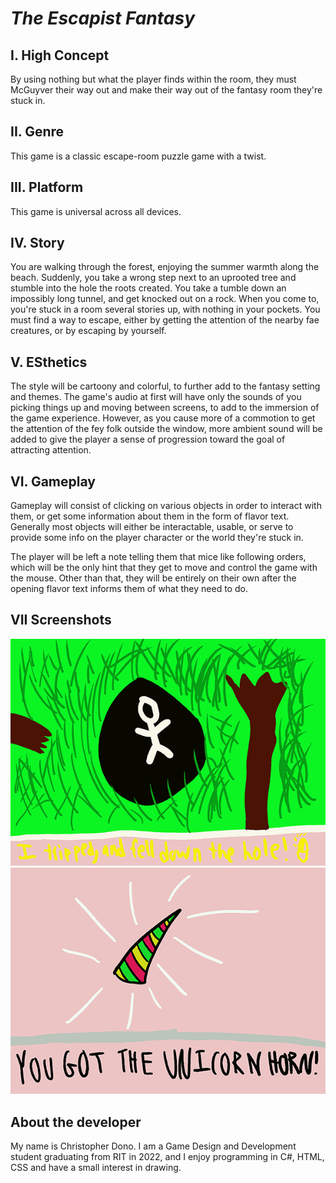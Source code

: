 # *The Escapist Fantasy*

## I. High Concept

By using nothing but what the player finds within the room, they must McGuyver their way out and make their way 
out of the fantasy room they're stuck in.

## II. Genre

This game is a classic escape-room puzzle game with a twist.

## III. Platform

This game is universal across all devices.

## IV. Story

You are walking through the forest, enjoying the summer warmth along the beach. Suddenly, you take a wrong step next to an uprooted
tree and stumble into the hole the roots created. You take a tumble down an impossibly long tunnel, and get knocked out on a rock. 
When you come to, you're stuck in a room several stories up, with nothing in your pockets. You must find a way to escape, either by 
getting the attention of the nearby fae creatures, or by escaping by yourself. 


## V. ESthetics

The style will be cartoony and colorful, to further add to the fantasy setting and themes. The game's audio 
at first will have only the sounds of you picking things up and moving between screens, to add to the immersion 
of the game experience. However, as you cause more of a commotion to get the attention of the fey folk outside 
the window, more ambient sound will be added to give the player a sense of progression toward the goal of attracting attention.

## VI. Gameplay
Gameplay will consist of clicking on various objects in order to interact with them, or get some information about them
in the form of flavor text. Generally most objects will either be interactable, usable, or serve to provide some info 
on the player character or the world they're stuck in. 

The player will be left a note telling them that mice like following orders,
which will be the only hint that they get to move and control the game with the mouse. 
Other than that, they will be entirely on their own after the opening flavor text informs 
them of what they need to do.

## VII Screenshots
![falling down a pit](https://github.com/cvd5161/Chris-Donos-235-Repo/blob/master/Screenshot1.png)
![Getting the horn](https://github.com/cvd5161/Chris-Donos-235-Repo/blob/master/Screenshot2.png)

## About the developer
My name is Christopher Dono. I am a Game Design and Development student graduating from RIT in 2022, and I enjoy programming in C#, HTML, CSS and have a 
small interest in drawing.

